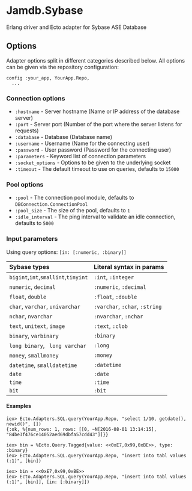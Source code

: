 # Jamdb.Sybase

Erlang driver and Ecto adapter for Sybase ASE Database

## Options

Adapter options split in different categories described
below. All options can be given via the repository
configuration:

    config :your_app, YourApp.Repo,
      ...

### Connection options

  * `:hostname` - Server hostname (Name or IP address of the database server)
  * `:port` - Server port (Number of the port where the server listens for requests)
  * `:database` - Database (Database name)
  * `:username` - Username (Name for the connecting user)
  * `:password` - User password (Password for the connecting user)
  * `:parameters` - Keyword list of connection parameters
  * `:socket_options` - Options to be given to the underlying socket
  * `:timeout` - The default timeout to use on queries, defaults to `15000`

### Pool options

  * `:pool` - The connection pool module, defaults to `DBConnection.ConnectionPool`
  * `:pool_size` - The size of the pool, defaults to `1`
  * `:idle_interval` - The ping interval to validate an idle connection, defaults to `5000`	

### Input parameters

Using query options: `[in: [:numeric, :binary]]`

Sybase types                        | Literal syntax in params
:---------------------------------- | :-----------------------
`bigint`,`int`,`smallint`,`tinyint` | `:int`, `:integer`
`numeric`, `decimal`                | `:numeric`, `:decimal`
`float`, `double`                   | `:float`, `:double`
`char`, `varchar`, `univarchar`     | `:varchar`, `:char`, `:string`
`nchar`, `nvarchar`                 | `:nvarchar`, `:nchar`
`text`, `unitext`, `image`          | `:text`, `:clob`
`binary`, `varbinary`               | `:binary`
`long binary`, ` long varchar`      | `:long`
`money`, `smallmoney`               | `:money`
`datetime`, `smalldatetime`         | `:datetime`
`date`                              | `:date`
`time`                              | `:time`
`bit`                               | `:bit`

#### Examples

    iex> Ecto.Adapters.SQL.query(YourApp.Repo, "select 1/10, getdate(), newid()", [])
    {:ok, %{num_rows: 1, rows: [[0, ~N[2016-08-01 13:14:15], "84be3f476ce14052aed69dbfa57cdd43"]]}}

    iex> bin = %Ecto.Query.Tagged{value: <<0xE7,0x99,0xBE>>, type: :binary}
    iex> Ecto.Adapters.SQL.query(YourApp.Repo, "insert into tabl values (:1)", [bin])

    iex> bin = <<0xE7,0x99,0xBE>>
    iex> Ecto.Adapters.SQL.query(YourApp.Repo, "insert into tabl values (:1)", [bin]], [in: [:binary]])
